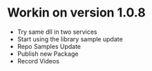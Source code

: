 ﻿# Workin on version 1.0.8
* Try same dll in two services
* Start using the library sample update
* Repo Samples Update
* Publish new Package
* Record Videos
